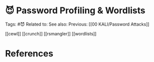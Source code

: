 # 😈 Password Profiling & Wordlists

Tags: #😈
Related to: 
See also: 
Previous: [[00 KALI/Password Attacks]]

[[cewl]]
[[crunch]]
[[rsmangler]]
[[wordlists]]

# References
